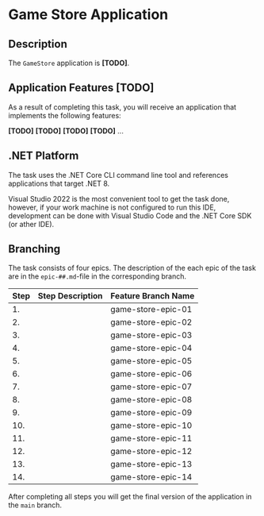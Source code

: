 # Game Store Application

## Description

The `GameStore` application is **[TODO]**.

## Application Features **[TODO]**

As a result of completing this task, you will receive an application that implements the following features:

**[TODO]**
**[TODO]**
**[TODO]**
**[TODO]**
...

## .NET Platform
The task uses the .NET Core CLI command line tool and references applications that target .NET 8.

Visual Studio 2022 is the most convenient tool to get the task done, however, if your work machine is not configured to run this IDE, development can be done with Visual Studio Code and the .NET Core SDK (or ather IDE).

## Branching

The task consists of four epics. The description of the each epic of the task are in the `epic-##.md`-file in the corresponding branch.

| Step | Step Description | Feature Branch Name |
| ------ | ------ | ------ |
| 1. |  | game-store-epic-01 |
| 2. |  | game-store-epic-02 |
| 3. |  | game-store-epic-03 |
| 4. |  | game-store-epic-04 |
| 5. |  | game-store-epic-05 |
| 6. |  | game-store-epic-06 |
| 7. |  | game-store-epic-07 |
| 8. |  | game-store-epic-08 |
| 9. |  | game-store-epic-09 |
| 10. |  | game-store-epic-10 |
| 11. |  | game-store-epic-11 |
| 12. |  | game-store-epic-12 |
| 13. |  | game-store-epic-13 |
| 14. |  | game-store-epic-14 |

After completing all steps you will get the final version of the application in the `main` branch.